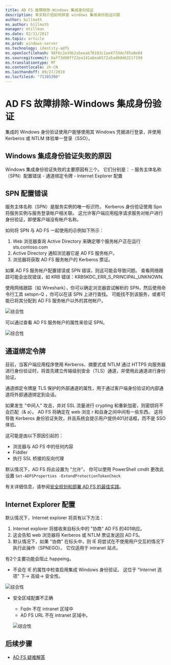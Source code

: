 ```yaml
---
title: AD FS 故障排除-Windows 集成身份验证
description: 本文档介绍如何排查 windows 集成身份验证问题
author: billmath
ms.author: billmath
manager: mtillman
ms.date: 02/21/2017
ms.topic: article
ms.prod: windows-server
ms.technology: identity-adfs
ms.openlocfilehash: 98f6c2e39b2a5eeab76103c1ae477dde785a0e04
ms.sourcegitcommit: 6aff3d88ff22ea141a6ea6572a5ad8dd6321f199
ms.translationtype: MT
ms.contentlocale: zh-CN
ms.lasthandoff: 09/27/2019
ms.locfileid: "71385390"
---
```

# <a name="ad-fs-troubleshooting---integrated-windows-authentication"></a>AD FS 故障排除-Windows 集成身份验证
集成的 Windows 身份验证使用户能够使用其 Windows 凭据进行登录，并使用 Kerberos 或 NTLM 体验单一登录（SSO）。

## <a name="reason-integrated-windows-authentication-fails"></a>Windows 集成身份验证失败的原因
Windows 集成身份验证失败的主要原因有三个。 它们分别是：
    - 服务主体名称（SPN）配置错误
    - 通道绑定令牌
    - Internet Explorer 配置

## <a name="spn-misconfiguration"></a>SPN 配置错误
服务主体名称（SPN）是服务实例的唯一标识符。 Kerberos 身份验证使用 Spn 将服务实例与服务登录帐户相关联。 这允许客户端应用程序请求服务对帐户进行身份验证，即使客户端没有帐户名称。

如何将 SPN 与 AD FS 一起使用的示例如下所示：
1. Web 浏览器查询 Active Directory 来确定哪个服务帐户正在运行 sts.contoso.com
2. Active Directory 通知浏览器它是 AD FS 服务帐户。
3. 浏览器将获取 AD FS 服务帐户的 Kerberos 票证。

如果 AD FS 服务帐户配置错误或 SPN 错误，则这可能会导致问题。  查看网络跟踪可能会出现错误，如 KRB 错误：KRB5KDC_ERR_S_PRINCIPAL_UNKNOWN.

使用网络跟踪（如 Wireshark），你可以确定浏览器尝试解析的 SPN，然后使用命令行工具 setspn-Q <spn>，你可以在该 SPN 上进行查找。  可能找不到该服务，或者可能已将其分配到 AD FS 服务帐户以外的其他帐户。

![综合性](media/ad-fs-tshoot-iwa/iwa3.png)

可以通过查看 AD FS 服务帐户的属性来验证 SPN。

![综合性](media/ad-fs-tshoot-iwa/iwa1.png)

## <a name="channel-binding-token"></a>通道绑定令牌
目前，当客户端应用程序使用 Kerberos、摘要式或 NTLM 通过 HTTPS 向服务器进行身份验证时，将首先建立传输级别安全（TLS）通道，并使用此通道进行身份验证。 

通道绑定令牌是 TLS 保护的外部通道的属性，用于通过客户端身份验证的内部通道将外部通道绑定到会话。

如果发生 "中间人" 攻击，并对 SSL 流量进行 crypting 和重新加密，则密钥将不会匹配（& a）。  AD FS 将确定在 web 浏览 r 和自身之间中间有一些东西。  这将导致 Kerberos 身份验证失败，并且系统会提示用户提供401对话框，而不是 SSO 体验。

这可能是由以下原因引起的：
 - 浏览器与 AD FS 中的任何内容
 - Fiddler
 - 执行 SSL 桥接的反向代理

默认情况下，AD FS 将此设置为 "允许"。  你可以使用 PowerShell cmdlt 更改此设置 `Set-ADFSProperties -ExtendProtectionTokenCheck`

有关详细信息，请参阅[安全规划和部署 AD FS 的最佳实践](../../ad-fs/design/best-practices-for-secure-planning-and-deployment-of-ad-fs.md)。

## <a name="internet-explorer-configuration"></a>Internet Explorer 配置
默认情况下，Internet explorer 将具有以下方法：

1. Internet explorer 将接收来自标头中的 "协商" AD FS 的401响应。
2. 这会告知 web 浏览器将 Kerberos 或 NTLM 票证发送回 AD FS。
3. 默认情况下，如果 "协商" 在标头中，则 IE 将尝试在不使用用户交互的情况下执行此操作（SPNEGO）。  它仅适用于 intranet 站点。

有2个主要功能会阻止 happeing。
   - 不会在 IE 的属性中检查启用集成 Windows 身份验证。  这位于 "Internet 选项" 下-> 高级-> 安全性。
   
   ![综合性](media/ad-fs-tshoot-iwa/iwa4.png)
   
   - 安全区域配置不正确
       - Fqdn 不在 intranet 区域中
       - AD FS URL 不在 intranet 区域中。

      ![综合性](media/ad-fs-tshoot-iwa/iwa5.png)
## <a name="next-steps"></a>后续步骤

- [AD FS 疑难解答](ad-fs-tshoot-overview.md)
